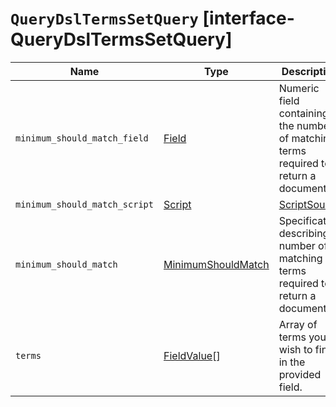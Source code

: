 # `QueryDslTermsSetQuery` [interface-QueryDslTermsSetQuery]

| Name | Type | Description |
| - | - | - |
| `minimum_should_match_field` | [Field](./Field.md) | Numeric field containing the number of matching terms required to return a document. |
| `minimum_should_match_script` | [Script](./Script.md) | [ScriptSource](./ScriptSource.md) | Custom script containing the number of matching terms required to return a document. |
| `minimum_should_match` | [MinimumShouldMatch](./MinimumShouldMatch.md) | Specification describing number of matching terms required to return a document. |
| `terms` | [FieldValue](./FieldValue.md)[] | Array of terms you wish to find in the provided field. |
